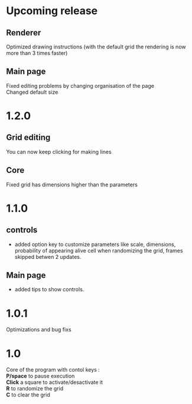 # Upcoming release

## Renderer
Optimized drawing instructions (with the default grid the rendering is now more than 3 times faster)
## Main page
Fixed editing problems by changing organisation of the page\
Changed default size


# 1.2.0

## Grid editing
You can now keep clicking for making lines 
## Core
Fixed grid has dimensions higher than the parameters


# 1.1.0

## controls
- added option key to customize parameters like scale, dimensions, probability of appearing alive cell when randomizing the grid, frames skipped betwen 2 updates.
## Main page
- added tips to show controls.




# 1.0.1
Optimizations and bug fixs

# 1.0
Core of the program with contol keys : \
**P/space** to pause execution\
**Click** a square to activate/desactivate it\
**R** to randomize the grid\
**C** to clear the grid

